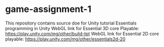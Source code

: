 # game-assignment-1
This repository contains source doe for Unity tutorial Essentials programming in Unity
WebGL link for Essential 3D core Playable: https://play.unity.com/mg/other/build-tpt
WebGL link for Essential 2D core playable: https://play.unity.com/mg/other/essentials2d-20
